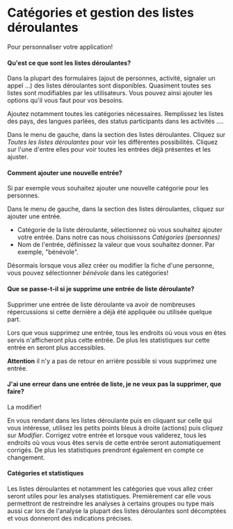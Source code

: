 # Catégories et gestion des listes déroulantes

Pour personnaliser votre application! 


#### Qu'est ce que sont les listes déroulantes?

Dans la plupart des formulaires (ajout de personnes, activité, signaler un appel ...) des listes déroulantes sont disponibles. Quasiment toutes ses listes sont modifiables par les utilisateurs. Vous pouvez ainsi ajouter les options qu'il vous faut pour vos besoins. 

Ajoutez notamment toutes les catégories nécessaires. Remplissez les listes des pays, des langues parlées, des status participants dans les activités ....

Dans le menu de gauche, dans la section des listes déroulantes. Cliquez sur *Toutes les listes déroulantes* pour voir les différentes possibilités. Cliquez sur l'une d'entre elles pour voir toutes les entrées déjà présentes et les ajuster.


#### Comment ajouter une nouvelle entrée?

Si par exemple vous souhaitez ajouter une nouvelle catégorie pour les personnes. 

Dans le menu de gauche, dans la section des listes déroulantes, cliquez sur ajouter une entrée. 
* Catégorie de la liste déroulante, sélectionnez où vous souhaitez ajouter votre entrée. Dans notre cas nous choisissons *Catégories (personnes)*
* Nom de l'entrée, définissez la valeur que vous souhaitez donner. Par exemple, "bénévole".

Désormais lorsque vous allez créer ou modifier la fiche d'une personne, vous pouvez sélectionner *bénévole* dans les catégories!


#### Que se passe-t-il si je supprime une entrée de liste déroulante? 

Supprimer une entrée de liste déroulante va avoir de nombreuses répercussions si cette dernière a déjà été appliquée ou utilisée quelque part.

Lors que vous supprimez une entrée, tous les endroits où vous vous en êtes servis n'afficheront plus cette entrée. De plus les statistiques sur cette entrée en seront plus accessibles. 

**Attention** il n'y a pas de retour en arrière possible si vous supprimez une entrée.


#### J'ai une erreur dans une entrée de liste, je ne veux pas la supprimer, que faire? 

La modifier!

En vous rendant dans les listes déroulante puis en cliquant sur celle qui vous intéresse, utilisez les petits points bleus à droite (actions) puis cliquez sur *Modifier*. Corrigez votre entrée et lorsque vous validerez, tous les endroits où vous vous êtes servis de cette entrée seront automatiquement corrigés. De plus les statistiques prendront également en compte ce changement.

#### Catégories et statistiques

Les listes déroulantes et notamment les catégories que vous allez créer seront utiles pour les analyses statistiques. Premièrement car elle vous permettront de restreindre les analyses à certains groupes ou type mais aussi car lors de l'analyse la plupart des listes déroulantes sont décomptées et vous donneront des indications précises.